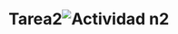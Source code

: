 # Tarea2![Actividad n2](https://user-images.githubusercontent.com/108839778/232367132-8b9f1ab1-b525-4958-96d7-cc027508f0ca.jpg)
